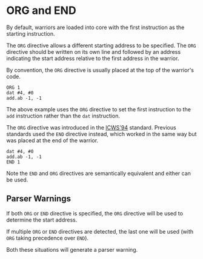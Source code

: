 # ORG and END

By default, warriors are loaded into core with the first instruction as the starting instruction.

The `ORG` directive allows a different starting address to be specified. The `ORG` directive should be written on its own line and followed by an address indicating the start address relative to the first address in the warrior.

By convention, the `ORG` directive is usually placed at the top of the warrior's code.

```
ORG 1
dat #4, #0
add.ab -1, -1
```

The above example uses the `ORG` directive to set the first instruction to the `add` instruction rather than the `dat` instruction.

The `ORG` directive was introduced in the [ICWS'94](./#standards) standard. Previous standards used the `END` directive instead, which worked in the same way but was placed at the end of the warrior.

```
dat #4, #0
add.ab -1, -1
END 1
```

Note the `END` and `ORG` directives are semantically equivalent and either can be used.

## Parser Warnings

If both `ORG` or `END` directive is specified, the `ORG` directive will be used to determine the start address.

If multiple `ORG` or `END` directives are detected, the last one will be used (with `ORG` taking precedence over `END`).

Both these situations will generate a parser warning.
